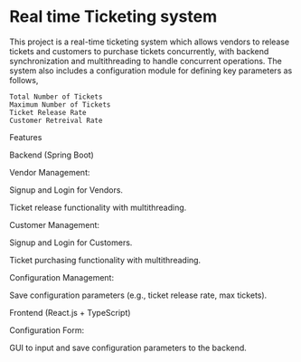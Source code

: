 # Real time Ticketing system

This project is a real-time ticketing system which allows vendors to release tickets and customers to purchase tickets concurrently, with backend synchronization and multithreading to handle concurrent operations. The system also includes a configuration module for defining key parameters as follows,

    Total Number of Tickets
    Maximum Number of Tickets
    Ticket Release Rate
    Customer Retreival Rate

Features

Backend (Spring Boot)

Vendor Management:

Signup and Login for Vendors.

Ticket release functionality with multithreading.

Customer Management:

Signup and Login for Customers.

Ticket purchasing functionality with multithreading.

Configuration Management:

Save configuration parameters (e.g., ticket release rate, max tickets).

Frontend (React.js + TypeScript)

Configuration Form:

GUI to input and save configuration parameters to the backend.
